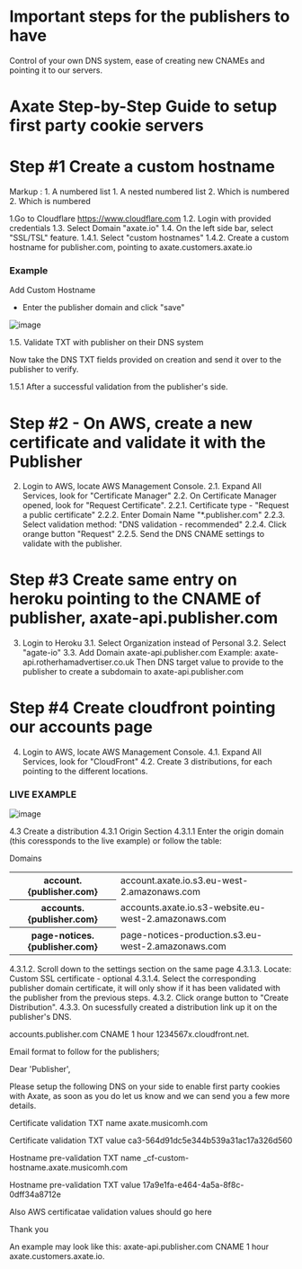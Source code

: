 # Important steps for the publishers to have

Control of your own DNS system, ease of creating new CNAMEs and pointing it to our servers.

# Axate Step-by-Step Guide to setup first party cookie servers 

Step #1  Create a custom hostname
=========================================================================================


 Markup : 1. A numbered list
              1. A nested numbered list
              2. Which is numbered
          2. Which is numbered


1.Go to Cloudflare https://www.cloudflare.com
1.2. Login with provided credentials
1.3. Select Domain "axate.io"
1.4. On the left side bar, select "SSL/TSL" feature.
 1.4.1. Select "custom hostnames"
 1.4.2. Create a custom hostname for publisher.com, pointing to axate.customers.axate.io
 
### Example ###

Add Custom Hostname 
- Enter the publisher domain and click "save"

![image](https://user-images.githubusercontent.com/22083512/176407582-e227c19d-3052-480e-940b-18e9b06e4185.png)

1.5. Validate TXT with publisher on their DNS system

Now take the DNS TXT fields provided on creation and send it over to the publisher to verify.

1.5.1 After a successful validation from the publisher's side.


Step #2 - On AWS, create a new certificate and validate it with the Publisher
============================================================================================

2. Login to AWS, locate AWS Management Console. 
2.1. Expand All Services, look for "Certificate Manager"
2.2. On Certificate Manager opened, look for "Request Certificate".
 2.2.1. Certificate type - "Request a public certificate"
 2.2.2. Enter Domain Name "*.publisher.com"
 2.2.3. Select validation method: "DNS validation - recommended"
 2.2.4. Click orange button "Request"
 2.2.5. Send the DNS CNAME settings to validate with the publisher.
 

Step #3 Create same entry on heroku pointing to the CNAME of publisher, axate-api.publisher.com
=============================================================================================

3. Login to Heroku
  3.1. Select Organization instead of Personal
  3.2. Select "agate-io"
  3.3. Add Domain 
      axate-api.publisher.com
      Example: axate-api.rotherhamadvertiser.co.uk
      Then DNS target value to provide to the publisher to create a subdomain to axate-api.publisher.com 

Step #4 Create cloudfront pointing our accounts page
=============================================================================================

4. Login to AWS, locate AWS Management Console. 
4.1. Expand All Services, look for "CloudFront"
4.2. Create 3 distributions, for each pointing to the different locations.

### LIVE EXAMPLE ###

![image](https://user-images.githubusercontent.com/22083512/176415866-ba9e75ff-4a52-4b35-a1da-2c3585936166.png)

4.3 Create a distribution
4.3.1 Origin Section
4.3.1.1 Enter the origin domain (this coressponds to the live example) or follow the table:

Domains

<table>
  <tr>
    <th>account.{publisher.com}</th>
    <td>account.axate.io.s3.eu-west-2.amazonaws.com</td>
  </tr>
  <tr>
    <th>accounts.{publisher.com}</th>
    <td>accounts.axate.io.s3-website.eu-west-2.amazonaws.com</td>
  </tr>
  <tr>
    <th>page-notices.{publisher.com}</th>
    <td>page-notices-production.s3.eu-west-2.amazonaws.com</td>
  </tr>
</table>

4.3.1.2. Scroll down to the settings section on the same page
4.3.1.3. Locate: Custom SSL certificate - optional
4.3.1.4. Select the corresponding publisher domain certificate, it will only show if it has been validated with the publisher from the previous steps.
4.3.2. Click orange button to "Create Distribution".
4.3.3. On sucessfully created a distribution link up it on the publisher's DNS.

accounts.publisher.com	CNAME	1 hour	 1234567x.cloudfront.net.


Email format to follow for the publishers; 

Dear 'Publisher',

Please setup the following DNS on your side to enable first party cookies with Axate, as soon as you do let us know and we can send you a few more details.

Certificate validation TXT name
axate.musicomh.com

Certificate validation TXT value
ca3-564d91dc5e344b539a31ac17a326d560


Hostname pre-validation TXT name
_cf-custom-hostname.axate.musicomh.com

Hostname pre-validation TXT value
17a9e1fa-e464-4a5a-8f8c-0dff34a8712e

Also AWS certificatae validation values should go here


Thank you







An example may look like this: axate-api.publisher.com	CNAME	1 hour axate.customers.axate.io.


